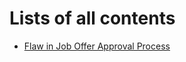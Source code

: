 # Lists of all contents
- [Flaw in Job Offer Approval Process](https://github.com/saidehossain/Bug_Bounty/blob/main/Notes/Approval%20Bypass/Flaw%20in%20Job%20Offer%20Approval%20Process.md)
